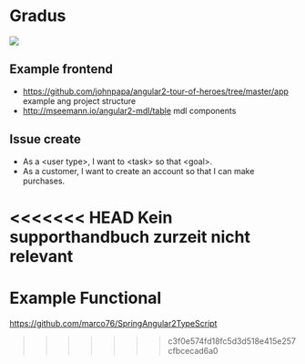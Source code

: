 # Gradus
<a href="https://zenhub.com"><img src="https://raw.githubusercontent.com/ZenHubIO/support/master/zenhub-badge.png"></a>

## Example frontend
- https://github.com/johnpapa/angular2-tour-of-heroes/tree/master/app example ang project structure
- http://mseemann.io/angular2-mdl/table mdl components

## Issue create
- As a \<user type\>, I want to \<task\> so that \<goal\>.
- As a customer, I want to create an account so that I can make purchases.

<<<<<<< HEAD
Kein supporthandbuch zurzeit nicht relevant
=======

# Example Functional
https://github.com/marco76/SpringAngular2TypeScript
>>>>>>> c3f0e574fd18fc5d3d518e415e257cfbcecad6a0
